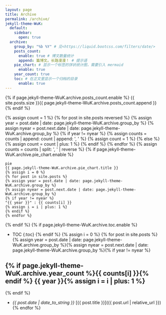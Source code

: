```yaml
---
layout: page
title: Archive
permalink: /archive/
jekyll-theme-WuK:
  default:
    sidebar:
      open: true
  archive:
    group_by: "%b %Y" # 见<https://liquid.bootcss.com/filters/date/>
    posts_count:
      enable: true # 博文数量统计
      append: 篇博文。长路漫漫！ # 提示语
    pie_chart: # 显示一个标签的饼状统计图，需要引入 mermaid
      enable: true
    year_count: true
    toc: # 在正文里显示一个归档的目录
      enable: true
---
```


{% if page.jekyll-theme-WuK.archive.posts_count.enable %}
{{ site.posts.size }}{{ page.jekyll-theme-WuK.archive.posts_count.append }}
{% endif %}

{% assign count = 1 %}
{% for post in site.posts reversed %}
{% assign year = post.date | date: page.jekyll-theme-WuK.archive.group_by %}
{% assign nyear = post.next.date | date: page.jekyll-theme-WuK.archive.group_by %}
{% if year != nyear %}
{% assign counts = counts | append: count | append: ', ' %}
{% assign count = 1 %}
{% else %}
{% assign count = count | plus: 1 %}
{% endif %}
{% endfor %}
{% assign counts = counts | split: ', ' | reverse %}
{% if page.jekyll-theme-WuK.archive.pie_chart.enable %}

```mermaid
pie
{{ page.jekyll-theme-WuK.archive.pie_chart.title }}
{% assign i = 0 %}
{% for post in site.posts %}
{% assign year = post.date | date: page.jekyll-theme-WuK.archive.group_by %}
{% assign nyear = post.next.date | date: page.jekyll-theme-WuK.archive.group_by %}
{% if year != nyear %}
"{{ year }}" : {{ counts[i] }}
{% assign i = i | plus: 1 %}
{% endif %}
{% endfor %}
```

{% endif %}
{% if page.jekyll-theme-WuK.archive.toc.enable %}
- TOC
{:toc}
{% endif %}
{% assign i = 0 %}
{% for post in site.posts %}{% assign year = post.date | date: page.jekyll-theme-WuK.archive.group_by %}{% assign nyear = post.next.date | date: page.jekyll-theme-WuK.archive.group_by %}{% if year != nyear %}

## <span class="fa-layers fa-fw"><i class="fas fa-folder-open"></i>{% if page.jekyll-theme-WuK.archive.year_count %}<span class="fa-layers-counter">{{ counts[i] }}</span>{% endif %}</span> {{ year }}{% assign i = i | plus: 1 %}

{% endif %}
- *{{ post.date | date_to_string }}* [{{ post.title }}]({{ post.url | relative_url }}){% endfor %}
